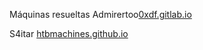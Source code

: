 Máquinas resueltas Admirertoo[0xdf.gitlab.io](https://0xdf.gitlab.io/)

S4itar [htbmachines.github.io](https://htbmachines.github.io)
